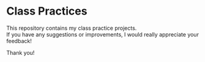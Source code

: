 # Class Practices  

This repository contains my class practice projects.  
If you have any suggestions or improvements, I would really appreciate your feedback!  

Thank you! 
